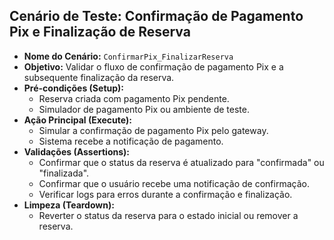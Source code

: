 ## Cenário de Teste: Confirmação de Pagamento Pix e Finalização de Reserva

*   **Nome do Cenário:** `ConfirmarPix_FinalizarReserva`
*   **Objetivo:** Validar o fluxo de confirmação de pagamento Pix e a subsequente finalização da reserva.
*   **Pré-condições (Setup):**
    *   Reserva criada com pagamento Pix pendente.
    *   Simulador de pagamento Pix ou ambiente de teste.
*   **Ação Principal (Execute):**
    *   Simular a confirmação de pagamento Pix pelo gateway.
    *   Sistema recebe a notificação de pagamento.
*   **Validações (Assertions):**
    *   Confirmar que o status da reserva é atualizado para "confirmada" ou "finalizada".
    *   Confirmar que o usuário recebe uma notificação de confirmação.
    *   Verificar logs para erros durante a confirmação e finalização.
*   **Limpeza (Teardown):**
    *   Reverter o status da reserva para o estado inicial ou remover a reserva.
